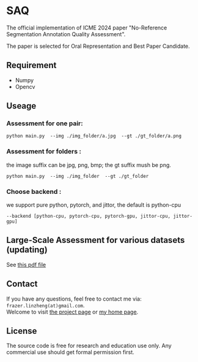 # SAQ
The official implementation of ICME 2024 paper "No-Reference Segmentation Annotation Quality Assessment".

The paper is selected for Oral Representation and Best Paper Candidate.

## Requirement
- Numpy
- Opencv  

## Useage
### Assessment for one pair:
```
python main.py  --img ./img_folder/a.jpg  --gt ./gt_folder/a.png
```
### Assessment for folders :
the image suffix can be jpg, png, bmp;  the gt suffix mush be png.
```
python main.py  --img ./img_folder  --gt ./gt_folder
```
### Choose backend  :
we support pure python, pytorch, and jittor, the default is python-cpu
```
--backend [python-cpu, pytorch-cpu, pytorch-gpu, jittor-cpu, jittor-gpu]
```
## Large-Scale Assessment for various datasets (updating)
See [this pdf file](https://github.com/frazerlin/SAQ/benchmark.pdf)

## Contact
If you have any questions, feel free to contact me via: `frazer.linzheng(at)gmail.com`.  
Welcome to visit [the project page](https://github.com/frazerlin/SAQ) or [my home page](https://www.lin-zheng.com/).

## License
The source code is free for research and education use only. Any commercial use should get formal permission first.
